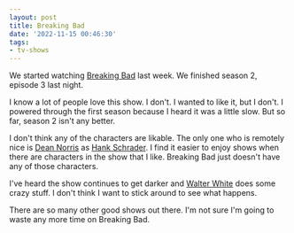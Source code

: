 ```yaml
---
layout: post
title: Breaking Bad
date: '2022-11-15 00:46:30'
tags:
- tv-shows
---
```


We started watching [Breaking Bad](https://en.wikipedia.org/wiki/Breaking_Bad) last week. We finished season 2, episode 3 last night.

I know a lot of people love this show. I don't. I wanted to like it, but I don't. I powered through the first season because I heard it was a little slow. But so far, season 2 isn't any better.

I don't think any of the characters are likable. The only one who is remotely nice is [Dean Norris](https://en.wikipedia.org/wiki/Dean_Norris) as [Hank Schrader](https://en.wikipedia.org/wiki/Hank_Schrader). I find it easier to enjoy shows when there are characters in the show that I like. Breaking Bad just doesn't have any of those characters. &nbsp;

I've heard the show continues to get darker and [Walter White](https://en.wikipedia.org/wiki/Walter_White_(Breaking_Bad)) does some crazy stuff. I don't think I want to stick around to see what happens.

There are so many other good shows out there. I'm not sure I'm going to waste any more time on Breaking Bad.

